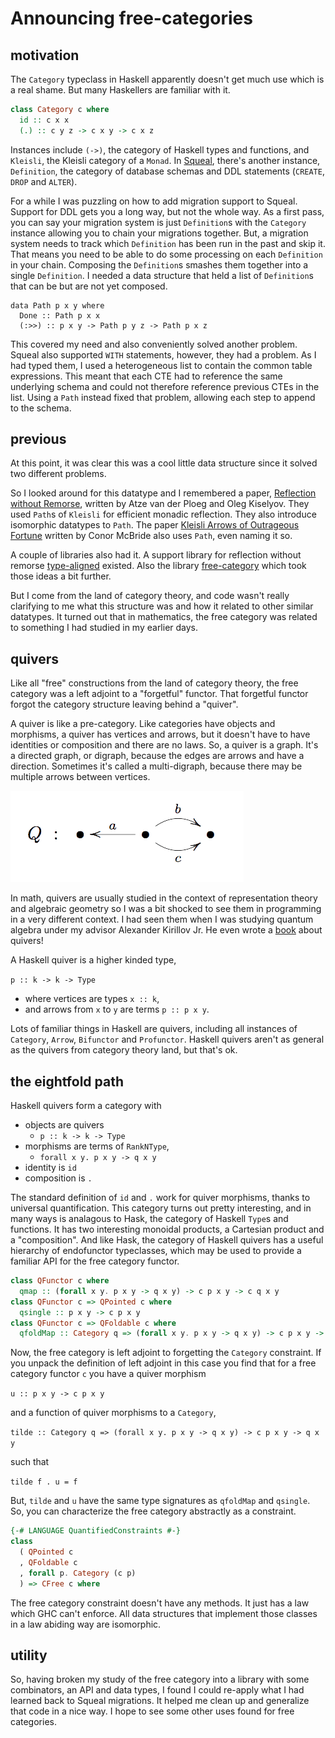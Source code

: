 # Announcing free-categories

## motivation

The `Category` typeclass in Haskell apparently doesn't
get much use which is a real shame. But many Haskellers
are familiar with it.

```Haskell
class Category c where
  id :: c x x
  (.) :: c y z -> c x y -> c x z
```

Instances include `(->)`, the category of Haskell types and functions,
and `Kleisli`, the Kleisli category of a `Monad`. In
[Squeal](https://github.com/morphismtech/squeal/),
there's another instance, `Definition`, the category of
database schemas and DDL statements (`CREATE`, `DROP` and `ALTER`).

For a while I was puzzling on how to add migration support to Squeal.
Support for DDL gets you a long way, but not the whole way.
As a first pass, you can say your migration system is just `Definition`s
with the `Category` instance allowing you to chain your migrations
together. But, a migration system needs to track which `Definition` has
been run in the past and skip it. That means you need to be able
to do some processing on each `Definition` in your chain. Composing
the `Definition`s smashes them together into a single `Definition`.
I needed a data structure that held a list of `Definition`s that can be
but are not yet composed.

```
data Path p x y where
  Done :: Path p x x
  (:>>) :: p x y -> Path p y z -> Path p x z
```

This covered my need and also conveniently solved another problem.
Squeal also supported `WITH` statements, however, they had a problem.
As I had typed them, I used a heterogeneous list to contain
the common table expressions. This meant that each CTE had to reference
the same underlying schema and could not therefore reference previous
CTEs in the list. Using a `Path` instead fixed that problem, allowing
each step to append to the schema.

## previous

At this point, it was clear this was a cool little data structure
since it solved two different problems.

So I looked around for this datatype and I remembered a paper,
[Reflection without Remorse](http://okmij.org/ftp/Haskell/zseq.pdf),
written by Atze van der Ploeg and Oleg Kiselyov. They used `Path`s
of `Kleisli` for efficient monadic reflection. They also introduce
isomorphic datatypes to `Path`.
The paper
[Kleisli Arrows of Outrageous Fortune](https://personal.cis.strath.ac.uk/conor.mcbride/Kleisli.pdf)
written by Conor McBride also uses `Path`, even naming it so.

A couple of libraries also had it. A support library for reflection
without remorse [type-aligned](https://github.com/atzeus/type-aligned)
existed. Also the library
[free-category](https://github.com/coot/free-category) which took
those ideas a bit further.

But I come from the land of category theory, and code wasn't really
clarifying to me what this structure was and how it related to
other similar datatypes. It turned out that in mathematics, the
free category was related to something I had studied in my earlier days.

## quivers

Like all "free" constructions from the land of category theory,
the free category was a left adjoint to a "forgetful" functor.
That forgetful functor forgot the category structure leaving behind
a "quiver".

A quiver is like a pre-category. Like categories have objects and
morphisms, a quiver has vertices and arrows, but it doesn't have
to have identities or composition and there are no laws. So, a quiver
is a graph. It's a directed graph, or digraph, because the edges are arrows
and have a direction. Sometimes it's called a multi-digraph, because
there may be multiple arrows between vertices.

![quiver](quiver.gif)

In math, quivers are usually studied in the context of representation
theory and algebraic geometry so I was a bit shocked to see them
in programming in a very different context. I had seen them
when I was studying quantum algebra under my advisor Alexander Kirillov Jr.
He even wrote a
[book](https://www.amazon.com/Representations-Varieties-Graduate-Studies-Mathematics/dp/1470423073)
about quivers!

A Haskell quiver is a higher kinded type,

`p :: k -> k -> Type`

  * where vertices are types `x :: k`,
  * and arrows from `x` to `y` are terms `p :: p x y`.

Lots of familiar things in Haskell are quivers, including all
instances of `Category`, `Arrow`, `Bifunctor` and `Profunctor`.
Haskell quivers aren't as general as the quivers from category
theory land, but that's ok.

## the eightfold path

Haskell quivers form a category with

* objects are quivers
  * `p :: k -> k -> Type`
* morphisms are terms of `RankNType`,
  * `forall x y. p x y -> q x y`
* identity is `id`
* composition is `.`

The standard definition of `id` and `.` work for quiver morphisms,
thanks to universal quantification. This category turns out
pretty interesting, and in many ways is analagous to Hask, the
category of Haskell `Type`s and functions. It has two interesting
monoidal products, a Cartesian product and a "composition".
And like Hask, the category of Haskell quivers has a useful hierarchy of
endofunctor typeclasses, which may be used to provide a familiar
API for the free category functor.

```Haskell
class QFunctor c where
  qmap :: (forall x y. p x y -> q x y) -> c p x y -> c q x y
class QFunctor c => QPointed c where
  qsingle :: p x y -> c p x y
class QFunctor c => QFoldable c where
  qfoldMap :: Category q => (forall x y. p x y -> q x y) -> c p x y -> q x y
```

Now, the free category is left adjoint to forgetting
the `Category` constraint. If you unpack the definition of left
adjoint in this case you find that for a free category functor `c`
you have a quiver morphism

`u :: p x y -> c p x y`

and a function of quiver morphisms to a `Category`,

`tilde :: Category q => (forall x y. p x y -> q x y) -> c p x y -> q x y`

such that

`tilde f . u = f`

But, `tilde` and `u` have the same type signatures as `qfoldMap` and `qsingle`.
So, you can characterize the free category abstractly as a constraint.

```Haskell
{-# LANGUAGE QuantifiedConstraints #-}
class
  ( QPointed c
  , QFoldable c
  , forall p. Category (c p)
  ) => CFree c where
```

The free category constraint doesn't have any methods. It just has a law
which GHC can't enforce. All data structures that implement those classes
in a law abiding way are isomorphic.

## utility

So, having broken my study of the free category into a library with
some combinators, an API and data types, I found I could re-apply
what I had learned back to Squeal migrations. It helped me clean up
and generalize that code in a nice way. I hope to see some other
uses found for free categories.
